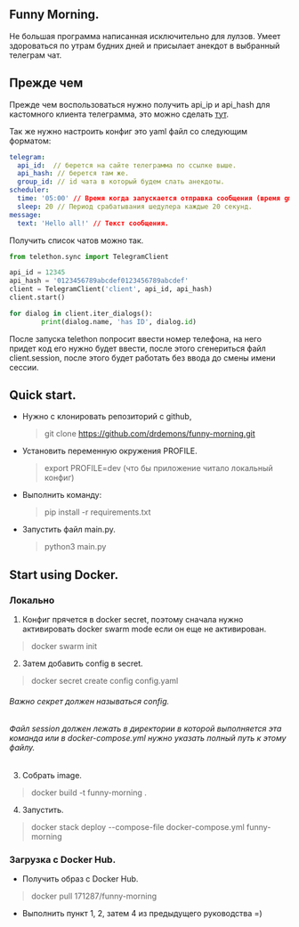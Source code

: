 ## Funny Morning.
Не большая программа написанная исключительно для лулзов.
Умеет здороваться по утрам будних дней и присылает анекдот в выбранный телеграм чат.

## Прежде чем

Прежде чем воспользоваться нужно получить api_ip и api_hash для кастомного клиента телеграмма, это можно сделать [тут](https://my.telegram.org/auth?to=apps).

Так же нужно настроить конфиг это yaml файл со следующим форматом:
```yaml
telegram:
  api_id:  // берется на сайте телеграмма по ссылке выше.
  api_hash: // берется там же.
  group_id: // id чата в который будем слать анекдоты. 
scheduler:
  time: '05:00' // Время когда запускается отправка сообщения (время gmt).
  sleep: 20 // Период срабатывания шедулера каждые 20 секунд.
message:
  text: 'Hello all!' // Текст сообщения. 
```
Получить список чатов можно так.
```python
from telethon.sync import TelegramClient

api_id = 12345
api_hash = '0123456789abcdef0123456789abcdef'
client = TelegramClient('client', api_id, api_hash)
client.start()

for dialog in client.iter_dialogs():
        print(dialog.name, 'has ID', dialog.id)
```
После запуска telethon попросит ввести номер телефона, на него придет код его нужно будет ввести,
после этого сгенериться файл client.session, после этого будет работать без ввода до смены имени сессии.

## Quick start.

* Нужно с клонировать репозиторий с github,
  > git clone https://github.com/drdemons/funny-morning.git
* Установить переменную окружения PROFILE.
  > export PROFILE=dev (что бы приложение читало локальный конфиг)
* Выполнить команду:
  > pip install -r requirements.txt
* Запустить файл main.py.
  > python3 main.py

## Start using Docker.
### Локально

1. Конфиг прячется в docker secret, поэтому сначала нужно активировать docker swarm mode если он еще не активирован.
> docker swarm init

2. Затем добавить config в secret.
> docker secret create config config.yaml
###### Важно секрет должен называться config.
###### Файл session должен лежать в директории в которой выполняется эта команда или в docker-compose.yml нужно указать полный путь к этому файлу.

3. Собрать image.
> docker build -t funny-morning .

4. Запустить.
> docker stack deploy --compose-file docker-compose.yml funny-morning

### Загрузка с Docker Hub.

* Получить образ с Docker Hub.
> docker pull 171287/funny-morning

* Выполнить пункт 1, 2, затем 4 из предыдущего руководства =)